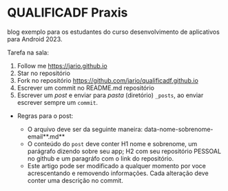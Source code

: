 # QUALIFICADF Praxis
blog exemplo para os estudantes do curso desenvolvimento de aplicativos para Android 2023.

Tarefa na sala:

1. Follow me <https://jario.github.io>
2. Star no repositório
3. Fork no repositório <https://github.com/jario/qualificadf.github.io>
4. Escrever um commit no README.md repositório
5. Escrever um *post* e enviar para *pasta* (diretório) `_posts`, ao enviar escrever sempre um `commit`.

  * Regras para o post:
  
    * O arquivo deve ser da seguinte maneira: data-nome-sobrenome-email**.md**
    * O conteúdo do `post` deve conter H1 nome e sobrenome, um parágrafo dizendo sobre seu app; H2 com seu repositório PESSOAL no github e um paragráfo com o link do repositório. 
    * Este artigo pode ser modificado a qualquer momento por voce acrescentando e removendo informações. Cada alteração deve conter uma descrição no commit.
    




